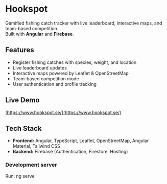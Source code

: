 # Hookspot 

Gamified fishing catch tracker with live leaderboard, interactive maps, and team-based competition.  
Built with **Angular** and **Firebase**.

## Features
- Register fishing catches with species, weight, and location
- Live leaderboard updates
- Interactive maps powered by Leaflet & OpenStreetMap
- Team-based competition mode
- User authentication and profile tracking

## Live Demo
[https://www.hookspot.se/](https://www.hookspot.se/)

## Tech Stack
- **Frontend:** Angular, TypeScript, Leaflet, OpenStreetMap, Angular Material, Tailwind CSS
- **Backend:** Firebase (Authentication, Firestore, Hosting)
  
### Development server
Run:
ng serve
